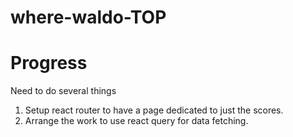 # where-waldo-TOP

# Progress

Need to do several things

1. Setup react router to have a page dedicated to just the scores.
2. Arrange the work to use react query for data fetching.